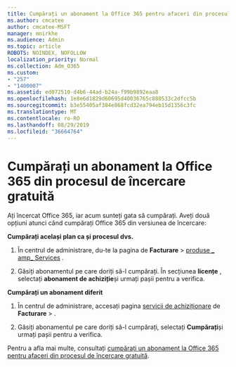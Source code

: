 ```yaml
---
title: Cumpărați un abonament la Office 365 pentru afaceri din procesul de încercare gratuită
ms.author: cmcatee
author: cmcatee-MSFT
manager: mnirkhe
ms.audience: Admin
ms.topic: article
ROBOTS: NOINDEX, NOFOLLOW
localization_priority: Normal
ms.collection: Adm_O365
ms.custom:
- "257"
- "1400007"
ms.assetid: ed072510-d4b6-44ad-b24a-f99b9892eaa8
ms.openlocfilehash: 1e8e6d1829d60695d40036765c880533c2dfcc5b
ms.sourcegitcommit: b3e55405af384e868fcd32ea794eb15d1356c3fc
ms.translationtype: MT
ms.contentlocale: ro-RO
ms.lasthandoff: 08/29/2019
ms.locfileid: "36664764"
---
```

# <a name="buy-a-subscription-to-office-365-from-your-free-trial"></a>Cumpărați un abonament la Office 365 din procesul de încercare gratuită

Ați încercat Office 365, iar acum sunteți gata să cumpărați. Aveți două opțiuni atunci când cumpărați Office 365 din versiunea de încercare:
  
 **Cumpărați același plan ca și procesul dvs.**
  
1. În centrul de administrare, du-te la pagina de **Facturare** \> [produse _ amp_ Services](https://go.microsoft.com/fwlink/p/?linkid=842054) .

2. Găsiți abonamentul pe care doriți să-l cumpărați. În secțiunea **licențe** , selectați **abonament de achiziție**și urmați pașii pentru a verifica.

**Cumpărați un abonament diferit**
  
1. În centrul de administrare, accesați pagina [servicii de achiziționare](https://go.microsoft.com/fwlink/p/?linkid=868433) de **Facturare** \> .

3. Găsiți abonamentul pe care doriți să-l cumpărați, selectați **Cumpărați**și urmați pașii pentru a verifica.

Pentru a afla mai multe, consultați [cumpărați un abonament la Office 365 pentru afaceri din procesul de încercare gratuită](https://docs.microsoft.com/office365/admin/subscriptions-and-billing/buy-a-subscription-from-your-free-trial).